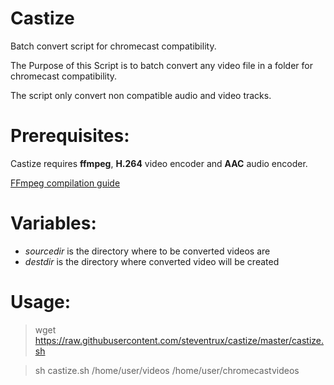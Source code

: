 # Castize
Batch convert script for chromecast compatibility.

The Purpose of this Script is to batch convert any video file in a folder for chromecast compatibility.

The script only convert non compatible audio and video tracks.

# Prerequisites:
Castize requires **ffmpeg**, **H.264** video encoder and **AAC** audio encoder.

[FFmpeg compilation guide](https://trac.ffmpeg.org/wiki/CompilationGuide/Ubuntu)

# Variables:
* *sourcedir* is the directory where to be converted videos are
* *destdir* is the directory where converted video will be created
 
# Usage:
> wget https://raw.githubusercontent.com/steventrux/castize/master/castize.sh

> sh castize.sh /home/user/videos /home/user/chromecastvideos
